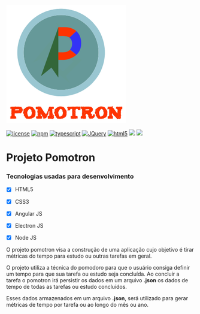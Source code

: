 ![Pomotron](logo/Logo.png)

[![license](https://img.shields.io/github/license/mashape/apistatus.svg)]() [![npm](https://img.shields.io/badge/npm-3.10.10-green.svg)]() [![typescript](https://img.shields.io/badge/typescript-2.1.5-blue.svg)]() [![JQuery](https://img.shields.io/badge/AngularJS-1.5-red.svg)]() [![html5](https://img.shields.io/badge/html-5-orange.svg)]() [![](https://img.shields.io/badge/css-3-blue.svg)]() [![](https://img.shields.io/badge/electron-1.4.14-brightgreen.svg)]()

# Projeto Pomotron

### Tecnologias usadas para desenvolvimento

 - [x] HTML5
 - [x] CSS3 
 - [x] Angular JS
 - [x] Electron JS
 - [x] Node JS


O projeto pomotron visa a construção de uma aplicação cujo objetivo é tirar métricas do tempo para estudo ou outras tarefas em geral.

O projeto utiliza a técnica do pomodoro para que o usuário consiga definir um tempo para que sua tarefa ou estudo seja concluída. Ao concluir a tarefa o pomotron irá persistir os dados em um arquivo **.json** os dados de tempo de todas as tarefas ou estudo concluídos.

Esses dados armazenados em um arquivo **.json**, será utilizado para gerar métricas de tempo por tarefa ou ao longo do mês ou ano.
